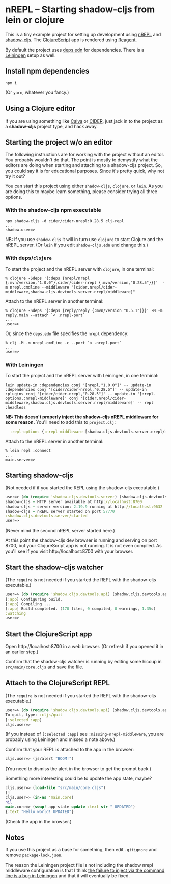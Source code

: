 # nREPL – Starting shadow-cljs from lein or clojure

This is a tiny example project for setting up development using [nREPL](https://nrepl.org/) and [shadow-cljs](https://github.com/thheller/shadow-cljs). The [ClojureScript](https://clojurescript.org) app is rendered using [Reagent](https://reagent-project.github.io/).

By default the project uses [deps.edn](https://clojure.org/guides/deps_and_cli) for dependencies. There is a [Leiningen](https://leiningen.org/) setup as well.

## Install npm dependencies

```
npm i
```

(Or `yarn`, whatever you fancy.)

## Using a Clojure editor

If you are using something like [Calva](https://calva.io/) or [CIDER](https://cider.mx/), just jack in to the project as a **shadow-cljs** project type, and hack away.


## Starting the project w/o an editor

The following instructions are for working with the project without an editor. You probably wouldn't do that. The point is mostly to demystify what the editors are doing when starting and attaching to a shadow-cljs project. So, you could say it is for educational purposes. Since it's pretty quick, why not try it out?

You can start this project using either `shadow-cljs`, `clojure`, or `lein`. As you are doing this to maybe learn something, please consider trying all three options.

### With the shadow-cljs npm executable

```
npx shadow-cljs -d cider/cider-nrepl:0.28.5 clj-repl
...
shadow.user=>
```

NB: If you use `shadow-cljs` it will in turn use `clojure` to start Clojure and the nREPL server. (Or `lein` if you edit `shadow-cljs.edn` and change this.)

### With deps/`clojure`

To start the project and the nREPL server with `clojure`, in one terminal:

```
% clojure -Sdeps '{:deps {nrepl/nrepl {:mvn/version,"1.0.0"},cider/cider-nrepl {:mvn/version,"0.28.5"}}}'  -m nrepl.cmdline --middleware "[cider.nrepl/cider-middleware,shadow.cljs.devtools.server.nrepl/middleware]"
```

Attach to the nREPL server in another terminal:

```
% clojure -Sdeps '{:deps {reply/reply {:mvn/version "0.5.1"}}}' -M -m reply.main --attach `< .nrepl-port` 
...
user=> 
```

Or, since the `deps.edn` file specifies the `nrepl` dependency:

```
% clj -M -m nrepl.cmdline -c --port `< .nrepl-port`
...
user=> 
```

### With Leiningen

To start the project and the nREPL server with Leiningen, in one terminal:

```
lein update-in :dependencies conj '[nrepl,"1.0.0"]' -- update-in :dependencies conj '[cider/cider-nrepl,"0.28.5"]' -- update-in :plugins conj '[cider/cider-nrepl,"0.28.5"]' -- update-in '[:repl-options,:nrepl-middleware]' conj '[cider.nrepl/cider-middleware,shadow.cljs.devtools.server.nrepl/middleware]' -- repl :headless
```

**NB: This doesn't properly inject the shadow-cljs nREPL middleware for some reason.** You'll need to add this to `project.clj`:

```clojure
  :repl-options {:nrepl-middleware [shadow.cljs.devtools.server.nrepl/middleware]}
```

Attach to the nREPL server in another terminal:

```
% lein repl :connect
...
main.server=> 
```

## Starting shadow-cljs

(Not needed if if you started the REPL using the shadow-cljs executable.)

``` clojure
user=> (do (require 'shadow.cljs.devtools.server) (shadow.cljs.devtools.server/start!))
shadow-cljs - HTTP server available at http://localhost:8700
shadow-cljs - server version: 2.19.9 running at http://localhost:9632
shadow-cljs - nREPL server started on port 57770
:shadow.cljs.devtools.server/started
user=> 
```

(Never mind the second nREPL server started here.)

At this point the shadow-cljs dev browser is running and serving on port 8700, but your ClojureScript app is not running. It is not even compiled. As you'll see if you visit http://localhost:8700 with your browser.

## Start the shadow-cljs watcher

(The `require` is not needed if you started the REPL with the shadow-cljs executable.)

``` clojure
user=> (do (require 'shadow.cljs.devtools.api) (shadow.cljs.devtools.api/watch :app))
[:app] Configuring build.
[:app] Compiling ...
[:app] Build completed. (170 files, 0 compiled, 0 warnings, 1.35s)
:watching
user=> 
```

## Start the ClojureScript app

Open http://localhost:8700 in a web browser. (Or refresh if you opened it in an earlier step.)

Confirm that the shadow-cljs watcher is running by editing some hiccup in `src/main/core.cljs` and save the file.

## Attach to the ClojureScript REPL

(The `require` is not needed if you started the REPL with the shadow-cljs executable.)

``` clojure
user=> (do (require 'shadow.cljs.devtools.api) (shadow.cljs.devtools.api/nrepl-select :app))
To quit, type: :cljs/quit
[:selected :app]
cljs.user=>
```

(If you instead of `[:selected :app]` see `:missing-nrepl-middleware`, you are probably using Leiningen and missed a note above.)

Confirm that your REPL is attached to the app in the browser:

```clojure
cljs.user=> (js/alert "BOOM!")
```

(You need to dismiss the alert in the browser to get the prompt back.)

Something more interesting could be to update the app state, maybe?

```clojure
cljs.user=> (load-file "src/main/core.cljs")
[]
cljs.user=> (in-ns 'main.core)
nil
main.core=> (swap! app-state update :text str " UPDATED")
{:text "Hello world! UPDATED"}
```

(Check the app in the browser.)

## Notes

If you use this project as a base for something, then edit `.gitignore` and remove `package-lock.json`.

The reason the Leiningen project file is not including the shadow nrepl middleware configuration is that I think [the failure to inject via the command line is a bug in Leiningen](https://codeberg.org/leiningen/leiningen/issues/10) and that it will eventually be fixed.
